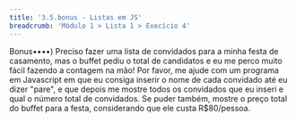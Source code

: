 ```yaml
---
title: '3.5.bonus - Listas em JS'
breadcrumb: 'Módulo 1 > Lista 1 > Execício 4'
---
```


Bonus••••) Preciso fazer uma lista de convidados para a minha festa de casamento, mas o buffet pediu o total de candidatos e eu me perco muito fácil fazendo a contagem na mão! Por favor, me ajude com um programa em Javascript em que eu consiga inserir o nome de cada convidado até eu dizer "pare", e que depois me mostre todos os convidados que eu inseri e qual o número total de convidados. Se puder também, mostre o preço total do buffet para a festa, considerando que ele custa R$80/pessoa.